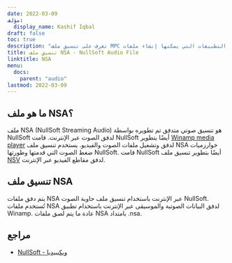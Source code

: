 ```yaml
---
date: 2022-03-09
مؤلف:
  display_name: Kashif Iqbal
draft: false
toc: true
description: "تعرف على تنسيق ملف MPC وواجهات برمجة التطبيقات التي يمكنها إنشاء ملفات MPC وفتحها."
title: تنسيق ملف NSA - NullSoft Audio File
linktitle: NSA
menu:
  docs:
    parent: "audio"
lastmod: 2022-03-09
---
```


## ما هو ملف NSA؟

ملف NSA (NullSoft Streaming Audio) هو تنسيق صوتي متدفق تم تطويره بواسطة NullSoft لدفق الصوت عبر الإنترنت. قامت NullSoft أيضًا بتطوير [Winamp media player](https://www.winamp.com/) لدفق وتشغيل ملفات الصوت والفيديو. يستخدم تنسيق ملف NSA خوارزميات ضغط الصوت التي قدمتها وطورتها NullSoft. قامت NullSoft أيضًا بتطوير تنسيق ملف [NSV](/ar/video/nsv/) لدفق مقاطع الفيديو عبر الإنترنت.

## تنسيق ملف NSA

يتم دفق ملفات NSA عبر الإنترنت باستخدام تنسيق ملف حاوية الصوت NullSoft. تُستخدم ملفات NSA لدفق البيانات الصوتية والموسيقى عبر الإنترنت باستخدام تطبيق Winamp. عادة ما يتم لصق ملفات NSA بامتداد .nsa.

## مراجع

* [NullSoft - ويكيبيديا](https://en.wikipedia.org/wiki/Nullsoft)

